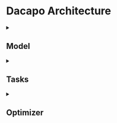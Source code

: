 # Dacapo Architecture
<details>

<summary>

## Model
</summary>

A model is just a name with an Architecture. To add support for a new `Architecture`, 
you must create an `attr.s` class that subclasses the `ArchitectureABC` like this:

```python
import attr

from .architecture_abc import ArchitectureABC

from typing import List, Optional


@attr.s
class MyArchitecture(ArchitectureABC):
    # standard model attributes
    input_shape: List[int] = attr.ib()
    output_shape: Optional[List[int]] = attr.ib()
    fmaps_out: int = attr.ib()

    predict_input_shape: Optional[List[int]] = attr.ib()
    predict_output_shape: Optional[List[int]] = attr.ib()

    def instantiate(self, fmaps_in: int):
        return MyTorchModule(fmaps_in, *args, **kwargs)
```

`Architecture`s require the `instantiate` method, which takes `fmaps_in`
and returns a `torch` module that can take a volume of size `input_shape`
with `fmaps_in` channels and return a volume of size `output_shape` with
`fmaps_out` channels.
`Architecture`s must have the `input_shape`, `output_shape`, and `fmaps_out`
properties. These will be used for determining batch sizes during training.
`Architecture`s may also provide the `predict_input_shape` and `predict_output_shape`
arguments to make prediction more efficient. Often times you can get significantly
larger chunks through your model during prediction since you don't have
the memory constraints of keeping gradients and a large batch in memory.


Once you have added support for a new `Architecture`, you must:
1) import it into `__init__.py`
2) include it in the `AnyArchitecture` Union type.
3) Add it to the list of exposed configurable types in `dacapo.configurables`. This Allows
the dacapo-dashboard user interface to read the parameters with their types and metadata.

</summary>
</details>

<details>
<summary>

## Tasks </summary>

### How they work:
Tasks are split up into
1) predictors
2) losses
3) post_processors

Tasks also have data augmentations defined on them. These are here temporarily since
we do not yet have a batch_generator config. Data augmentations can improve your training
by mirroring/rotating/stretching/adding noise/randomising intensity and more.

#### Predictor
A `Predictor` is basically a "head" on the "backbone" defined in your `Model` config.
It takes in the features generated by your model and transforms them into a usable output.
For example generating affinities for instance segmentation. For more info read the
`Predictor` README at "dacapo/tasks/predictors/README.md", or see below.

<details>
<summary>Adding a new predictor </summary>
    
To add support for a new `Predictor`, you must create an `attr.s` class that
subclasses the `PredictorABC` like this:

```python
from .predictor_abc import PredictorABC

import attr


@attr.s
class MyPredictor(PredictorABC):
    name: str = attr.ib(default="my_predictor")
    fmaps_out: int = attr.ib(default=3)

    param_a: Optional[float] = attr.ib(default=None)
    param_b: Optional[int] = attr.ib(default=None)

    # attributes that can be read from other configurable classes
    fmaps_in: Optional[int] = attr.ib(default=None) # read from model
    dims: Optional[int] = attr.ib(default=None) # read from dataset

    def head(self, fmaps_in: int):
        conv_layer = MyConvLayer(fmaps_in, self.fmaps_out)
        return torch.nn.Sequential(conv_layer, sigmoid)

    def add_target(self, gt, target, weights=None, mask=None):

        target_node = MyTargetNode(*args, **kwargs)
        weights_node = MyWeightsNode(*args, **kwargs)

        return target_node, weights_node
```

`Predictors` require the `head` method, which recieves the `fmaps_in` from `Model`,
and the `add_target` function that should provide a node that generates the targets
from the ground truth. It can also optionally also provide a node to generate
training weights.
`Predictors` must also have a property `fmaps_out`. This is to let DaCapo initialize
zarr datasets into which we can write. This can either be a configurable `attr.ib`
or a `@property` defined on your `Predictor`.

Once you have added support for a new Predictor, you must:
1) import it into `__init__.py`
2) include it in the `AnyPredictor` Union type.
3) Add it to the list of exposed configurable types in `dacapo.configurables`. This Allows
the dacapo-dashboard user interface to read the parameters with their types and metadata.

</details>


#### Loss
Each `Predictor` needs to have its own `Loss`. Total loss is the product of each loss applied
to each `Predictor` output and the ground truth.

<details>
<summary>Adding a new loss</summary>

To add support for a new Loss, you must create an `attr.s` class that
subclasses the `LossABC` like this:

```python
from .loss_abc import LossABC

import attr

from typing import Optional


@attr.s
class MyLoss(LossABC):
    param_a: float = attr.ib()

    def instantiate(self):
        return MyTorchLoss(param_a)
```

The only required function is `instantiate`, that returns a torch Module. The returned
module will then recieve the predictions, targets, and optional weights with which
to compute the loss.

Once you have added support for a new loss, you must:
1) import it into `__init__.py`
2) include it in the `AnyLoss` Union type.
3) Add it to the list of exposed configurable types in `dacapo.configurables`. This Allows
the dacapo-dashboard user interface to read the parameters with their types and metadata.
</details>

#### PostProcessor
A `PostProcessor` takes the output created by a predictor and transforms it into a more
usable format. For example taking affinities produced by an affinities `Predictor`, and
running watershed+agglomeration to generate whole segmentations. For more info read the
`PostProcessor` README at "dacapo/tasks/post_processors/README.md", or see below.
<details>
<summary>Adding a new postprocessor</summary>

To add support for a new PostProcessor, you must create an `attr.s` class that
subclasses the `PostProcessorABC` like this:

```python
from .post_processor_abc import PostProcessorABC
from .steps import MyStep1, MyStep2

import attr


@attr.s
class MyPostprocessor(PostProcessorABC):
    name: str = attr.ib(default="MyPostprocessor")

    step1_parameter: List[float] = attr.ib(factory=list)
    step2_parameter: List[int] = attr.ib(factory=list)

    def tasks(self, pred_id, container, in_dataset, out_dataset):
        """
        pred_id: should be the unique id of the predictions you are post processing.
            i.e. f"{run.id}_validation_{iteration}" if run during validation

        container: The zarr container where the data to postprocess exists, and
            where the post processed data will be written. Any intermediate
            data will also be written here

        in_dataset: The dataset in which to find data for postprocessing. 
            Usually "volumes/{predictor_name}"

        out_dataset: The dataset in which to store the post_processed data.
            Usually "volumes/{predictor_name}_{post_processor_name}_{i}", for
            i, parameters in enumerate(parameters).
        """
        half_way_dataset = "volumes/half_way"
        tasks, parameters = MyStep1(step1_parameter=self.step1_parameter).tasks(
            pred_id, container, in_dataset, half_way_dataset
        )
        tasks, parameters = MyStep2(step2_parameter=self.step2_parameter).tasks(
            pred_id, container, half_way_dataset, out_dataset,
            upstream_tasks=(tasks, parameters),
        )

        return tasks, parameters

```

The only required function is `tasks`, that returns a list of daisy tasks,
along with a list of parameters that were used to generate the output. These
tasks are all assumed to be cpu only tasks.

Once you have added support for a new PostProcessor, you must:
1) import it into `__init__.py`
2) include it in the `AnyPostProcessor` Union type.
3) Add it to the list of exposed configurable types in `dacapo.configurables`. This Allows
the dacapo-dashboard user interface to read the parameters with their types and metadata.
</details>

<details>
<summary>Adding a new augmentation</summary>

To add support for a new augmentation, you must create an `attr.s` class that
subclasses the `AugmetABC` like this:

```python
from .augment_abc import AugmentABC

import attr


@attr.s
class MyAugment(AugmentABC):
    param_a: int = attr.ib(metadata={"help_text": "an integer parameter"})
    param_b: float = attr.ib(metadata={"help_text": "a float parameter"})
    param_c: str = attr.ib(metadata={"help_text": "a string parameter"})
    param_d: bool = attr.ib(metadata={"help_text": "a bool parameter"})

    def node(self, array):
        return MyGunpowderAugmentNode(self.param_a, self.param_b, self.param_c, self.param_d)
```

The only required function is `node`, that returns a gunpowder node that
applies your desired augmentation. `node` will always recieve an arraykey
for raw which you may use (like IntensityAugment), or simply operate on everything that is
requested (like SimpleAugment or ElasticAugment).

Once you have added support for a new augmentation, you must:
1) import it into `__init__.py`
2) include it in the `AnyAugment` Union type.
3) Add it to the list of exposed configurable types in `dacapo.configurables`. This Allows
the dacapo-dashboard user interface to read the parameters with their types and metadata.
</details>


</details>

<details>
<summary>

## Optimizer</summary>

An optimizer is just a name with an Algorithm. To add support for a new `Algorithm`, 
you must create an `attr.s` class that subclasses the `AlgorithmABC` like this:

```python
from .algorithm_abc import Algorithm

from typing import Tuple
import attr


@attr.s
class MyAlgorithm(Algorithm):
    my_param1: float = attr.ib(default=0.01)

    def instance(self, params):
        return MyTorchOptimizer(
            params,
            my_param1=self.my_param1
        )
```

`Algorithms` require the `instance` method, which takes in a set of parameters
to optimize, and returns a torch optimizer that can iteratively upgrade the parameters
based on their gradients.

Once you have added support for a new `Algorithm`, you must:
1) import it into `__init__.py`
2) include it in the `AnyAlgorithm` Union type.
3) Add it to the list of exposed configurable types in `dacapo.configurables`. This Allows
the dacapo-dashboard user interface to read the parameters with their types and metadata.
</details>